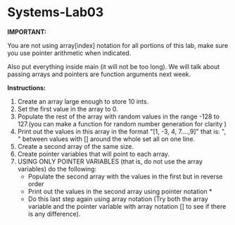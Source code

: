 # Systems-Lab03

**IMPORTANT:**

You are not using array[index] notation for all portions of this lab, make sure you use pointer arithmetic when indicated.

Also put everything inside main (it will not be too long). We will talk about passing arrays and pointers are function arguments next week.

**Instructions:**

1. Create an array large enough to store 10 ints.
2. Set the first value in the array to 0.
3. Populate the rest of the array with random values in the range -128 to 127.(you can make a function for random number generation for clarity )
4. Print out the values in this array in the format "[1, -3, 4, 7....,9]" that is: ", " between values with [] around the whole set all on one line.
5. Create a second array of the same size.
6. Create pointer variables that will point to each array.
7. USING ONLY POINTER VARIABLES (that is, do not use the array variables) do the following:
   * Populate the second array with the values in the first but in reverse order
   * Print out the values in the second array using pointer notation *
   * Do this last step again using array notation (Try both the array variable and the pointer variable with array notation [] to see if there is any difference).



